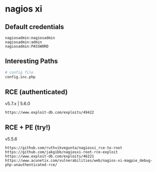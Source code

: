 # nagios xi

## Default credentials

```
nagiosadmin:nagiosadmin
nagiosadmin:admin
nagiosadmin:PASSW0RD
```

## Interesting Paths

```bash
# config file
config.inc.php
```

## RCE (authenticated)

v5.7.x | 5.6.0

```
https://www.exploit-db.com/exploits/49422
```

## RCE + PE (try!)

v5.5.6

```
https://github.com/ruthvikvegunta/nagiosxi_rce-to-root
https://github.com/jakgibb/nagiosxi-root-rce-exploit
https://www.exploit-db.com/exploits/46221
https://www.acunetix.com/vulnerabilities/web/nagios-xi-magpie_debug-php-unauthenticated-rce/
```
